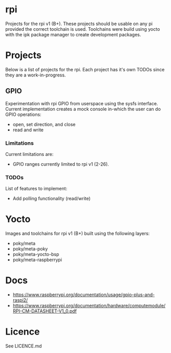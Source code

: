 # rpi
Projects for the rpi v1 (B+). These projects should be usable on any pi
provided the correct toolchain is used. Toolchains were build using
yocto with the ipk package manager to create development packages.

# Projects
Below is a list of projects for the rpi. Each project has it's own TODOs
since they are a work-in-progress.

## GPIO
Experimentation with rpi GPIO from userspace using the sysfs interface.
Current implementation creates a mock console in-which the user can do
GPIO operations:
- open, set direction, and close
- read and write
	
### Limitations
Current limitations are:
- GPIO ranges currently limited to rpi v1 (2-26).

### TODOs
List of features to implement:
- Add polling functionality (read/write)
	
# Yocto
Images and toolchains for rpi v1 (B+) built using the following layers:
- poky/meta
- poky/meta-poky
- poky/meta-yocto-bsp
- poky/meta-raspberrypi

# Docs
- https://www.raspberrypi.org/documentation/usage/gpio-plus-and-raspi2/
- https://www.raspberrypi.org/documentation/hardware/computemodule/RPI-CM-DATASHEET-V1_0.pdf

# Licence
See LICENCE.md
